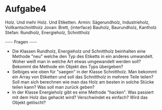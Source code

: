 # Aufgabe4
Holz. Und mehr Holz. Und Etiketten.
Armin: Sägerundholz, Industrieholz, Vollkantschnittholz
Jovan: Brett, {interface} Bauholz, Baurundholz, Kantholz
Stefan: Rundholz, Energieholz, Schnittholz


---- Fragen ----
- Die Klassen Rundholz, Energieholz und Schnittholz beinhalten eine Methode "neu" welche den Typ des Etiketts in ein anderes umwandelt. Woher weiß man in welche Art etwas umgewandelt werden soll? Bekommt die Methode ein Objekt des Typs übergeben?
- Selbiges wie oben für "saegen" in der Klasse Schnittholz. Man bekommt ein Array von Etiketten und soll das Schnittholz in mehrere Teile teilen? Soll man sich berechnen wie man das Holz am besten in solche Stücke teilen kann? Was soll man zurück geben?
- In der Klasse Energieholz gibt es eine Methode "hacken". Was passiert mit dem Holz das gehackt wird? Verschwindet es einfach? Wird das Objekt gelöscht? 
